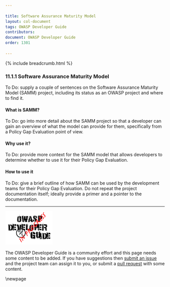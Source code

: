```yaml
---

title: Software Assurance Maturity Model
layout: col-document
tags: OWASP Developer Guide
contributors:
document: OWASP Developer Guide
order: 1301

---
```


{% include breadcrumb.html %}

### 11.1.1 Software Assurance Maturity Model

To Do: supply a couple of sentences on the Software Assurance Maturity Model (SAMM) project,
including its status as an OWASP project and where to find it.

#### What is SAMM?

To Do: go into more detail about the SAMM project so that a developer can gain an overview
of what the model can provide for them, specifically from a Policy Gap Evaluation point of view.

#### Why use it?

To Do: provide more context for the SAMM model that allows developers
to determine whether to use it for their Policy Gap Evaluation.

#### How to use it

To Do: give a brief outline of how SAMM can be used by the development teams for their Policy Gap Evaluation.
Do not repeat the project documentation itself; ideally provide a primer and a pointer to the documentation.

----

![Developer Guide](../../assets/images/dg_wip.png "OWASP Developer Guide")

The OWASP Developer Guide is a community effort and this page needs some content to be added.
If you have suggestions then [submit an issue][issue130101] and the project team can assign it to you,
or submit a [pull request][pr] with some content.

[issue130101]: https://github.com/OWASP/www-project-developer-guide/issues/new?labels=enhancement&template=request.md&title=Update:%2013-policy-gap-evaluation/01-guides/01-samm
[pr]: https://github.com/OWASP/www-project-developer-guide/pulls

\newpage
